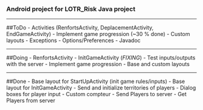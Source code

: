 ### Android project for LOTR_Risk Java project
* * *
##ToDo
    - Activities (RenfortsActivity, DeplacementActivity, EndGameActivity)
    - Implement game progression (~30 % done)
    - Custom layouts
    - Exceptions 
    - Options/Preferences
    - Javadoc
* * *
##Doing
    - RenfortsActivity
    - InitGameActivity (*FIXING*)
    - Test inputs/outputs with the server
    - Implement game progression
    - Base and custom layouts
* * *
##Done
    - Base layout for StartUpActivity (init game rules/inputs)
    - Base layout for InitGameActivity
    - Send and initialize territories of players
    - Dialog boxes for player input
    - Custom compteur
    - Send Players to server
    - Get Players from server
